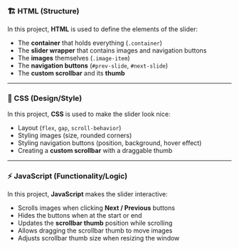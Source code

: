 ### 🏗 HTML (Structure)
In this project, **HTML** is used to define the elements of the slider:
- The **container** that holds everything (`.container`)
- The **slider wrapper** that contains images and navigation buttons
- The **images** themselves (`.image-item`)
- The **navigation buttons** (`#prev-slide`, `#next-slide`)
- The **custom scrollbar** and its **thumb**

---

### 🎨 CSS (Design/Style)
In this project, **CSS** is used to make the slider look nice:
- Layout (`flex`, `gap`, `scroll-behavior`)
- Styling images (size, rounded corners)
- Styling navigation buttons (position, background, hover effect)
- Creating a **custom scrollbar** with a draggable thumb

---

### ⚡ JavaScript (Functionality/Logic)
In this project, **JavaScript** makes the slider interactive:
- Scrolls images when clicking **Next / Previous** buttons
- Hides the buttons when at the start or end
- Updates the **scrollbar thumb** position while scrolling
- Allows dragging the scrollbar thumb to move images
- Adjusts scrollbar thumb size when resizing the window
